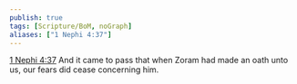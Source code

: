 ```yaml
---
publish: true
tags: [Scripture/BoM, noGraph]
aliases: ["1 Nephi 4:37"]
---
```

[1 Nephi 4:37](https://churchofjesuschrist.org/study/scriptures/bofm/1-ne/4?lang=eng&id=p37#p37) And it came to pass that when Zoram had made an oath unto us, our fears did cease concerning him.
